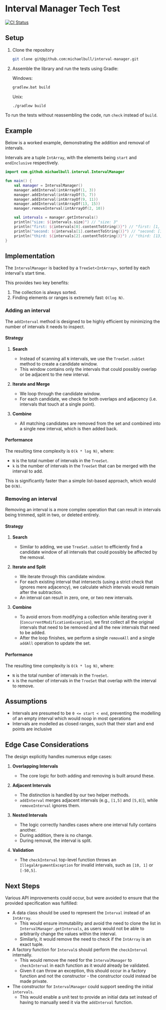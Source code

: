 # Interval Manager Tech Test

[![CI Status](https://github.com/michaelbull/interval-manager/actions/workflows/ci.yaml/badge.svg)](https://github.com/michaelbull/interval-manager/actions?query=workflow%3Aci)

## Setup

1. Clone the repository

    ```bash
    git clone git@github.com:michaelbull/interval-manager.git
    ```

2. Assemble the library and run the tests using Gradle:

    Windows:
    ```bash
    gradlew.bat build
    ```

    Unix:
    ```bash
    ./gradlew build
    ```

To run the tests without reassembling the code, run `check` instead of `build`.

## Example

Below is a worked example, demonstrating the addition and removal of intervals.

Intervals are a tuple `IntArray`, with the elements being `start` and `endInclusive` respectively.

```kt
import com.github.michaelbull.interval.IntervalManager

fun main() {
    val manager = IntervalManager()
    manager.addInterval(intArrayOf(1, 3))
    manager.addInterval(intArrayOf(5, 7))
    manager.addInterval(intArrayOf(9, 11))
    manager.addInterval(intArrayOf(13, 15))
    manager.removeInterval(intArrayOf(2, 10))

    val intervals = manager.getIntervals()
    println("size: ${intervals.size}") // "size: 3"
    println("first: ${intervals[0].contentToString()}") // "first: [1, 2]"
    println("second: ${intervals[1].contentToString()}") // "second: [10, 11]"
    println("third: ${intervals[2].contentToString()}") // "third: [13, 15]"
}
```

## Implementation

The `IntervalManager` is backed by a `TreeSet<IntArray>`, sorted by each interval's start time.

This provides two key benefits:
1. The collection is always sorted.
2. Finding elements or ranges is extremely fast: `O(log N)`.

### Adding an interval

The `addInterval` method is designed to be highly efficient by minimizing the number of intervals it needs to inspect.

#### Strategy

1. **Search**
   - Instead of scanning all `N` intervals, we use the `TreeSet.subSet` method to create a candidate window.
   - This window contains only the intervals that could possibly overlap or be adjacent to the new interval.

2. **Iterate and Merge**
   - We loop through the candidate window.
   - For each candidate, we check for both overlaps and adjacency (i.e. intervals that touch at a single point).

3. **Combine**
   - All matching candidates are removed from the set and combined into a single new interval, which is then added back.

#### Performance

The resulting time complexity is `O(k * log N)`, where:
- `N` is the total number of intervals in the `TreeSet`.
- `k` is the number of intervals in the `TreeSet` that can be merged with the interval to add.

This is significantly faster than a simple list-based approach, which would be `O(N)`.

### Removing an interval

Removing an interval is a more complex operation that can result in intervals being trimmed, split in two, or deleted entirely.

#### Strategy

1. **Search**
   - Similar to adding, we use `TreeSet.subSet` to efficiently find a candidate window of all intervals that could possibly be affected by the removal.

2. **Iterate and Split**
   - We iterate through this candidate window.
   - For each existing interval that intersects (using a strict check that ignores mere adjacency), we calculate which intervals would remain after the subtraction.
   - An interval can result in zero, one, or two new intervals.

3. **Combine**
   - To avoid errors from modifying a collection while iterating over it (`ConcurrentModificationException`), we first collect all the original intervals that need to be removed and all the new intervals that need to be added.
   - After the loop finishes, we perform a single `removeAll` and a single `addAll` operation to update the set.

#### Performance

The resulting time complexity is `O(k * log N)`, where:
- `N` is the total number of intervals in the `TreeSet`.
- `k` is the number of intervals in the `TreeSet` that overlap with the interval to remove.

## Assumptions

- Intervals are presumed to be `0 <= start < end`, preventing the modelling of an empty interval which would noop in most operations
- Intervals are modelled as closed ranges, such that their start and end points are inclusive

## Edge Case Considerations

The design explicitly handles numerous edge cases:

1. **Overlapping Intervals**
   - The core logic for both adding and removing is built around these.

2. **Adjacent Intervals**
   - The distinction is handled by our two helper methods.
   - `addInterval` merges adjacent intervals (e.g., `[1,5]` and `[5,8]`), while `removeInterval` ignores them.

3. **Nested Intervals**
   - The logic correctly handles cases where one interval fully contains another.
   - During addition, there is no change.
   - During removal, the interval is split.

4. **Validation**
   - The `checkInterval` top-level function throws an `IllegalArgumentException` for invalid intervals, such as `[10, 1]` or `[-50,5]`.

## Next Steps

Various API improvements could occur, but were avoided to ensure that the provided specification was fulfilled:

- A data class should be used to represent the `Interval` instead of an `IntArray`.
  - This would ensure immutability and avoid the need to clone the list in `IntervalManager.getIntervals`, as users would not be able to arbitrarily change the values within the interval.
  - Similarly, it would remove the need to check if the `IntArray` is an exact tuple.
- A factory function for `Interval`s should perform the `checkInterval` internally.
  - This would remove the need for the `IntervalManager` to `checkInterval` in each function as it would already be validated.
  - Given it can throw an exception, this should occur in a factory function and not the constructor - the constructor could instead be made private.
- The constructor for `IntervalManager` could support seeding the initial `intervals`.
  - This would enable a unit test to provide an initial data set instead of having to manually seed it via the `addInterval` function.
